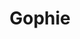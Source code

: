---
codehost: https://github.com/jankammerath/gophie
logohandle: gophie
sort: gophie
title: Gophie
website: https://gophie.org/
---
